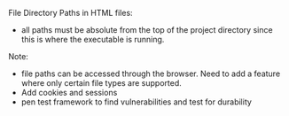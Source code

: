 





File Directory Paths in HTML files:
- all paths must be absolute from the top of the project directory since this is where the executable is running.

Note:
- file paths can be accessed through the browser. Need to add a feature where only certain file types are supported.
- Add cookies and sessions
- pen test framework to find vulnerabilities and test for durability
